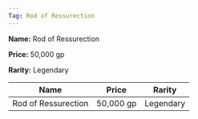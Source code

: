 ```yaml
---
Tag: Rod of Ressurection
---
```


**Name:** Rod of Ressurection

**Price:** 50,000 gp

**Rarity:** Legendary

| Name     | Price     | Rarity     |
| -------- | --------- | ---------- |
| Rod of Ressurection | 50,000 gp | Legendary |
